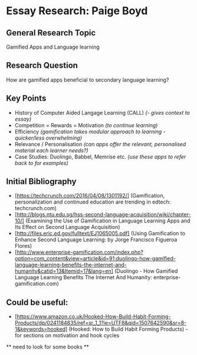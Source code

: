 # Essay Research: Paige Boyd

## General Research Topic

Gamified Apps and Language learning

## Research Question

How are gamified apps beneficial to secondary language learning?

## Key Points

+ History of Computer Aided Langage Learning (CALL) *(- gives context to essay)*
+ Competition = Rewards = Motivation *(to continue learning)* 
+ Efficiency *(gamification takes modular approach to learning - quicker/less overwhelming)*
+ Relevance / Personalisation *(can apps offer the relevant, personalised material each learner needs?)*
+ Case Studies: Duolingo, Babbel, Memrise etc. *(use these apps to refer back to for examples)*

## Initial Bibliography

+ [https://techcrunch.com/2016/04/08/1301192/] (Gamification, personalization and continued education are trending in edtech: techcrunch.com)
+ [http://blogs.ntu.edu.sg/hss-second-language-acquisition/wiki/chapter-10/] (Examining the Use of Gamification in Language Learning Apps and Its Effect on Second Language Acquisition)
+ [http://files.eric.ed.gov/fulltext/EJ1065005.pdf] (Using Gamification to Enhance Second Language Learning: by Jorge Francisco Figueroa Flores)
+ [http://www.enterprise-gamification.com/index.php?option=com_content&view=article&id=91:duolingo-how-gamified-language-learning-benefits-the-internet-and-humanity&catid=13&Itemid=17&lang=en] (Duolingo - How Gamified Language Learning Benefits The Internet And Humanity: enterprise-gamification.com)

## Could be useful:
+ [https://www.amazon.co.uk/Hooked-How-Build-Habit-Forming-Products/dp/0241184835/ref=sr_1_1?ie=UTF8&qid=1507642590&sr=8-1&keywords=hooked] (Hooked: How to Build Habit Forming Products) - for sections on motivation and hook cycles


** need to look for some books **
